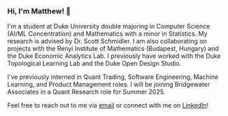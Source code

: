 ### Hi, I'm Matthew! 👋

I'm a student at Duke University double majoring in Computer Science (AI/ML Concentration) and Mathematics with a minor in Statistics. My research is advised by Dr. Scott Schmidler. I am also collaborating on projects with the Renyi Institute of Mathematics (Budapest, Hungary) and the Duke Economic Analytics Lab. I previously have worked with the Duke Topological Learning Lab and the Duke Open Design Studio.

I've previously interned in Quant Trading, Software Engineering, Machine Learning, and Product Management roles. I will be joining Bridgewater Associates in a Quant Research role for Summer 2025.

Feel free to reach out to me via [email](mailto:matthew.rui@duke.edu) or connect with me on [LinkedIn](https://www.linkedin.com/in/matthewrui/)! 
